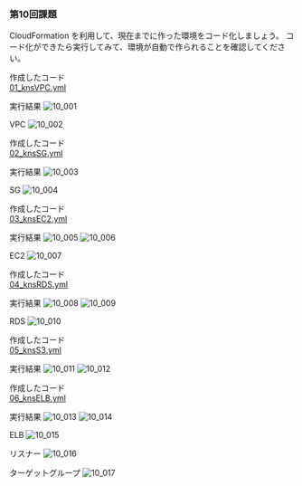 ### 第10回課題


CloudFormation を利用して、現在までに作った環境をコード化しましょう。
コード化ができたら実行してみて、環境が自動で作られることを確認してください。

作成したコード<br>
[01_knsVPC.yml](./10_cloudformation/01_knsVPC.yml)

実行結果
![10_001](./%E7%A0%94%E4%BF%AE/10/10_001.png)

VPC
![10_002](./%E7%A0%94%E4%BF%AE/10/10_002.png)

作成したコード<br>
[02_knsSG.yml](./10_cloudformation/02_knsSG.yml)

実行結果
![10_003](./%E7%A0%94%E4%BF%AE/10/10_003.png)

SG
![10_004](./%E7%A0%94%E4%BF%AE/10/10_004.png)

作成したコード<br>
[03_knsEC2.yml](./10_cloudformation/03_knsEC2.yml)

実行結果
![10_005](./%E7%A0%94%E4%BF%AE/10/10_005.png)
![10_006](./%E7%A0%94%E4%BF%AE/10/10_006.png)

EC2
![10_007](./%E7%A0%94%E4%BF%AE/10/10_007.png)

作成したコード<br>
[04_knsRDS.yml](./10_cloudformation/04_knsRDS.yml)

実行結果
![10_008](./%E7%A0%94%E4%BF%AE/10/10_008.png)
![10_009](./%E7%A0%94%E4%BF%AE/10/10_009.png)

RDS
![10_010](./%E7%A0%94%E4%BF%AE/10/10_010.png)

作成したコード<br>
[05_knsS3.yml](./10_cloudformation/05_knsS3.yml)

実行結果
![10_011](./%E7%A0%94%E4%BF%AE/10/10_011.png)
![10_012](./%E7%A0%94%E4%BF%AE/10/10_012.png)

作成したコード<br>
[06_knsELB.yml](./10_cloudformation/06_knsELB.yml)

実行結果
![10_013](./%E7%A0%94%E4%BF%AE/10/10_013.png)
![10_014](./%E7%A0%94%E4%BF%AE/10/10_014.png)

ELB
![10_015](./%E7%A0%94%E4%BF%AE/10/10_015.png)

リスナー
![10_016](./%E7%A0%94%E4%BF%AE/10/10_016.png)

ターゲットグループ
![10_017](./%E7%A0%94%E4%BF%AE/10/10_017.png)

